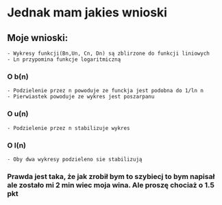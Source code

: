 # Jednak mam jakies wnioski

## Moje wnioski:

    - Wykresy funkcji(Bn,Un, Cn, Dn) są zblirzone do funkcji liniowych
    - Ln przypomina funkcje logaritmiczną

### O b(n)

    - Podzielenie przez n powoduje ze funckja jest podobna do 1/ln n
    - Pierwiastek powoduje ze wykres jest poszarpanu

### O u(n)

    - Podzielenie przez n stabilizuje wykres

### O l(n)

    - Oby dwa wykresy podzieleno sie stabilizują

### Prawda jest taka, że jak zrobił bym to szybiecj to bym napisał ale zostało mi 2 min wiec moja wina. Ale proszę chociaż o 1.5 pkt
